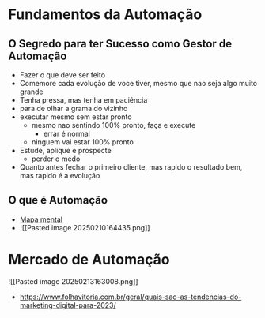 # Fundamentos da Automação
## O Segredo para ter Sucesso como Gestor de Automação
- Fazer o que deve ser feito
- Comemore cada evolução de voce tiver, mesmo que nao seja algo muito grande
- Tenha pressa, mas tenha em paciência
- para de olhar a grama do vizinho
- executar mesmo sem estar pronto
	-  mesmo nao sentindo 100% pronto, faça e execute 
		- errar é normal
	- ninguem vai estar 100% pronto
- Estude, aplique e prospecte
	- perder o medo
- Quanto antes fechar o primeiro cliente, mas rapido o resultado bem, mas rapido é a evolução

## O que é Automação
- [Mapa mental ](https://www.mindmeister.com/app/map/3259014223?t=QsCTsfsThI)
- ![[Pasted image 20250210164435.png]]

# Mercado de Automação
![[Pasted image 20250213163008.png]]
- https://www.folhavitoria.com.br/geral/quais-sao-as-tendencias-do-marketing-digital-para-2023/